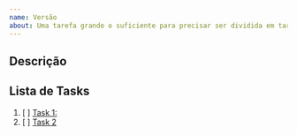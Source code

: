 ```yaml
---
name: Versão
about: Uma tarefa grande o suficiente para precisar ser dividida em tarefas menores.
---
```


## Descrição

## Lista de Tasks

1. [ ] [Task 1:](https://github.com/LucasOliveiraSimao/Cabo-Josias-Informa/issues/7)
2. [ ] [Task 2](https://github.com/LucasOliveiraSimao/Cabo-Josias-Informa/issues/8)

